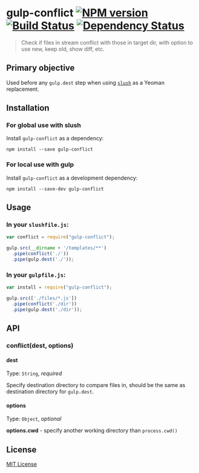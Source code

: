 # gulp-conflict [![NPM version][npm-image]][npm-url] [![Build Status][travis-image]][travis-url] [![Dependency Status][depstat-image]][depstat-url]

> Check if files in stream conflict with those in target dir, with option to use new, keep old, show diff, etc.

## Primary objective

Used before any `gulp.dest` step when using [`slush`](https://www.npmjs.org/package/slush) as a Yeoman replacement.

## Installation

### For global use with slush

Install `gulp-conflict` as a dependency:

```shell
npm install --save gulp-conflict
```

### For local use with gulp

Install `gulp-conflict` as a development dependency:

```shell
npm install --save-dev gulp-conflict
```

## Usage

### In your `slushfile.js`:

```javascript
var conflict = require("gulp-conflict");

gulp.src(__dirname + '/templates/**')
  .pipe(conflict('./'))
  .pipe(gulp.dest('./'));
```

### In your `gulpfile.js`:

```javascript
var install = require("gulp-conflict");

gulp.src(['./files/*.js'])
  .pipe(conflict('./dir'))
  .pipe(gulp.dest('./dir'));
```

## API

### conflict(dest, options)

#### dest

Type: `String`, *required*

Specify destination directory to compare files in, should be the same as destination directory for `gulp.dest`.

#### options

Type: `Object`, *optional*

**options.cwd** - specify another working directory than `process.cwd()`

## License

[MIT License](http://en.wikipedia.org/wiki/MIT_License)

[npm-url]: https://npmjs.org/package/gulp-conflict
[npm-image]: https://badge.fury.io/js/gulp-conflict.png

[travis-url]: http://travis-ci.org/klei/gulp-conflict
[travis-image]: https://secure.travis-ci.org/klei/gulp-conflict.png?branch=master

[depstat-url]: https://david-dm.org/klei/gulp-conflict
[depstat-image]: https://david-dm.org/klei/gulp-conflict.png
